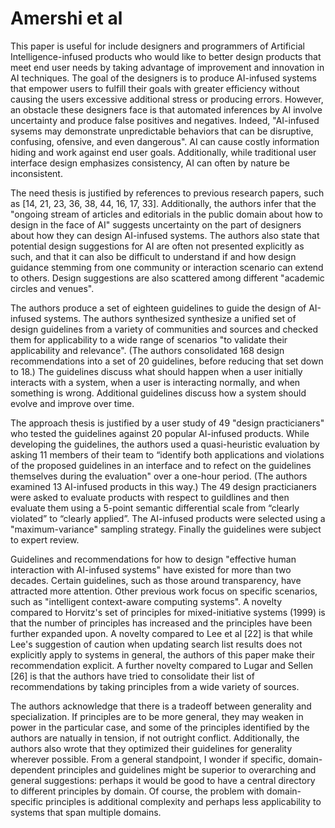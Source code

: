 # Amershi et al

This paper is useful for include designers and programmers of Artificial Intelligence-infused products who would like to better design products that meet end user needs by taking advantage of improvement and innovation in AI techniques. The goal of the designers is to produce AI-infused systems that empower users to fulfill their goals with greater efficiency without causing the users excessive additional stress or producing errors. However, an obstacle these designers face is that automated inferences by AI involve uncertainty and produce false positives and negatives. Indeed, "AI-infused sysems may demonstrate unpredictable behaviors that can be disruptive, confusing, ofensive, and even dangerous". AI can cause costly information hiding and work against end user goals. Additionally, while traditional user interface design emphasizes consistency, AI can often by nature be inconsistent.

The need thesis is justified by references to previous research papers, such as [14, 21, 23, 36, 38, 44, 16, 17, 33]. Additionally, the authors infer that the "ongoing stream of articles and editorials in the public domain about how to design in the face of AI" suggests uncertainty on the part of designers about how they can design AI-infused systems. The authors also state that potential design suggestions for AI are often not presented explicitly as such, and that it can also be difficult to understand if and how design guidance stemming from one community or interaction scenario can extend to others. Design suggestions are also scattered among different "academic circles and venues".

The authors produce a set of eighteen guidelines to guide the design of AI-infused systems. The authors synthesized synthesize a unified set of design guidelines from a variety of communities and sources and checked them for applicability to a wide range of scenarios "to validate their applicability and relevance". (The authors consolidated 168 design recommendations into a set of 20 guidelines, before reducing that set down to 18.) The guidelines discuss what should happen when a user initially interacts with a system, when a user is interacting normally, and when something is wrong. Additional guidelines discuss how a system should evolve and improve over time.

The approach thesis is justified by a user study of 49 "design practicianers" who tested the guidelines against 20 popular AI-infused products. While developing the guidelines, the authors used a quasi-heuristic evaluation by asking 11 members of their team to “identify both applications and violations of the proposed guidelines in an interface and to refect on the guidelines themselves during the evaluation" over a one-hour period. (The authors examined 13 AI-infused products in this way.) The 49 design practicianers were asked to evaluate products with respect to guildlines and then evaluate them using a 5-point semantic differential scale from “clearly violated” to “clearly applied”. The AI-infused products were selected using a "maximum-variance" sampling strategy. Finally the guidelines were subject to expert review.

Guidelines and recommendations for how to design "effective human interaction with AI-infused systems" have existed for more than two decades. Certain guidelines, such as those around transparency, have attracted more attention. Other previous work focus on specific scenarios, such as "intelligent context-aware computing systems". A novelty compared to Horvitz's set of principles for mixed-initiative systems (1999) is that the number of principles has increased and the principles have been further expanded upon. A novelty compared to Lee et al [22] is that while Lee's suggestion of caution when updating search list results does not explicitly apply to systems in general, the authors of this paper make their recommendation explicit. A further novelty compared to Lugar and Sellen [26] is that the authors have tried to consolidate their list of recommendations by taking principles from a wide variety of sources.

The authors acknowledge that there is a tradeoff between generality and specialization. If principles are to be more general, they may weaken in power in the particular case, and some of the principles identified by the authors are natually in tension, if not outright conflict. Additionally, the authors also wrote that they optimized their guidelines for generality wherever possible. From a general standpoint, I wonder if specific, domain-dependent principles and guidelines might be superior to overarching and general suggestions: perhaps it would be good to have a central directory to different principles by domain. Of course, the problem with domain-specific principles is additional complexity and perhaps less applicability to systems that span multiple domains.
